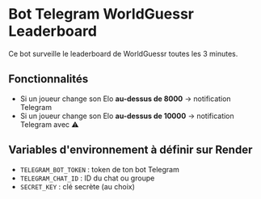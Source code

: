 # Bot Telegram WorldGuessr Leaderboard

Ce bot surveille le leaderboard de WorldGuessr toutes les 3 minutes.  

## Fonctionnalités
- Si un joueur change son Elo **au-dessus de 8000** → notification Telegram
- Si un joueur change son Elo **au-dessus de 10000** → notification Telegram avec ⚠️

## Variables d'environnement à définir sur Render
- `TELEGRAM_BOT_TOKEN` : token de ton bot Telegram
- `TELEGRAM_CHAT_ID` : ID du chat ou groupe
- `SECRET_KEY` : clé secrète (au choix)
